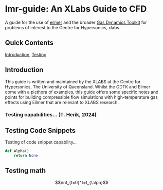 # lmr-guide: An XLabs Guide to CFD
A guide for the use of [eilmer](https://gdtk.uqcloud.net/docs/eilmer/about/) and the broader [Gas Dynamics Toolkit](https://gdtk.uqcloud.net) for problems of interest to the Centre for Hypersonics, xlabs.

## Quick Contents
[Introduction](#intro), [Testing](#testing)

<a name="\intro">

## Introduction
This guide is written and maintained by the XLABS at the Centre for Hypersonics, The University of Queensland. Whilst the GDTK and Eilmer come with a plethora of examples, this guide offers some specific notes and points for building compressible flow simulations with high-temperature gas effects using Eilmer that are relevant to XLABS research.


 
<a name="\testing">

### Testing capabilities... (T. Herik, 2024)
## Testing Code Snippets 
Testing of code snippet capability...
```python
def Alpha()
	return None
```

## Testing math
$$\int_{t=0}^t=t_{\alpa}$$

